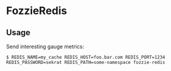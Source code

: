 # FozzieRedis

## Usage

Send interesting gauge metrics:

    $ REDIS_NAME=my_cache REDIS_HOST=foo.bar.com REDIS_PORT=1234 REDIS_PASSWORD=sekrat REDIS_PATH=some-namespace fozzie-redis
    



